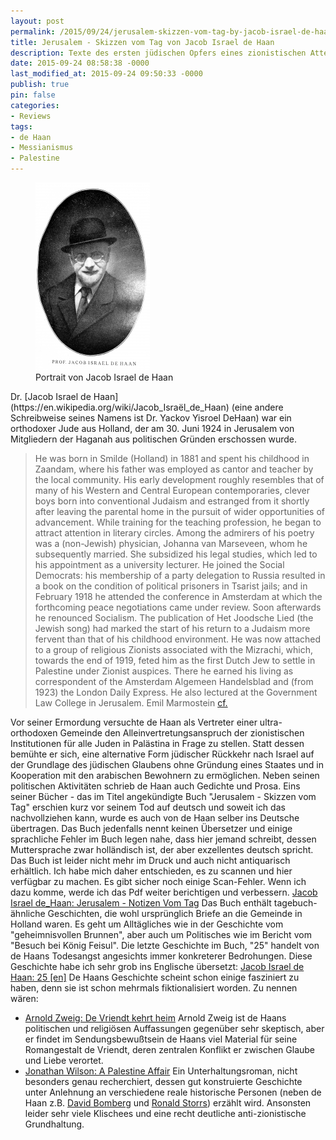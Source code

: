 ```yaml
---
layout: post
permalink: /2015/09/24/jerusalem-skizzen-vom-tag-by-jacob-israel-de-haan/
title: Jerusalem - Skizzen vom Tag von Jacob Israel de Haan
description: Texte des ersten jüdischen Opfers eines zionistischen Attentats in Palästina
date: 2015-09-24 08:58:38 -0000
last_modified_at: 2015-09-24 09:50:33 -0000
publish: true
pin: false
categories:
- Reviews
tags:
- de Haan
- Messianismus
- Palestine
---
```

<figure>
  <a href="/assets/wp-content/uploads/2015/09/dehaan-portrait.png" target="_blank"><img src="/assets/wp-content/uploads/2015/09/dehaan-portrait-183x300.png" alt="Portrait von Jacob Israel de Haan"></a>
  <figcaption>Portrait von Jacob Israel de Haan</figcaption>
</figure>
Dr. [Jacob Israel de Haan](https://en.wikipedia.org/wiki/Jacob_Israël_de_Haan) (eine andere Schreibweise seines Namens ist Dr. Yackov Yisroel DeHaan) war ein orthodoxer Jude aus Holland, der am 30. Juni 1924 in Jerusalem von Mitgliedern der Haganah aus politischen Gründen erschossen wurde.

> He was born in Smilde (Holland) in 1881 and spent his childhood in Zaandam, where his father was employed as cantor and teacher by the local community. His early development roughly resembles that of many of his Western and Central European contemporaries, clever boys born into conventional Judaism and estranged from it shortly after leaving the parental home in the pursuit of wider opportunities of advancement. While training for the teaching profession, he began to attract attention in literary circles. Among the admirers of his poetry was a (non-Jewish) physician, Johanna van Marseveen, whom he subsequently married. She subsidized his legal studies, which led to his appointment as a university lecturer. He joined the Social Democrats: his membership of a party delegation to Russia resulted in a book on the condition of political prisoners in Tsarist jails; and in February 1918 he attended the conference in Amsterdam at which the forthcoming peace negotiations came under review. Soon afterwards he renounced Socialism. The publication of Het Joodsche Lied (the Jewish song) had marked the start of his return to a Judaism more fervent than that of his childhood environment. He was now attached to a group of religious Zionists associated with the Mizrachi, which, towards the end of 1919, feted him as the first Dutch Jew to settle in Palestine under Zionist auspices. There he earned his living as correspondent of the Amsterdam Algemeen Handelsblad and (from 1923) the London Daily Express. He also lectured at the Government Law College in Jerusalem. Emil Marmostein [cf.](https://www.truetorahjews.org/marmorstein)

Vor seiner Ermordung versuchte de Haan als Vertreter einer ultra-orthodoxen Gemeinde den Alleinvertretungsanspruch der zionistischen Institutionen für alle Juden in Palästina in Frage zu stellen. Statt dessen bemühte er sich, eine alternative Form jüdischer Rückkehr nach Israel auf der Grundlage des jüdischen Glaubens ohne Gründung eines Staates und in Kooperation mit den arabischen Bewohnern zu ermöglichen. Neben seinen politischen Aktivitäten schrieb de Haan auch Gedichte und Prosa. Eins seiner Bücher - das im Titel angekündigte Buch "Jerusalem - Skizzen vom Tag" erschien kurz vor seinem Tod auf deutsch und soweit ich das nachvollziehen kann, wurde es auch von de Haan selber ins Deutsche übertragen. Das Buch jedenfalls nennt keinen Übersetzer und einige sprachliche Fehler im Buch legen nahe, dass hier jemand schreibt, dessen Muttersprache zwar holländisch ist, der aber exzellentes deutsch spricht. Das Buch ist leider nicht mehr im Druck und auch nicht antiquarisch erhältlich. Ich habe mich daher entschieden, es zu scannen und hier verfügbar zu machen. Es gibt sicher noch einige Scan-Fehler. Wenn ich dazu komme, werde ich das Pdf weiter berichtigen und verbessern. [Jacob Israel de_Haan: Jerusalem - Notizen Vom Tag](/assets/wp-content/uploads/2015/09/Jacob_Israel_de_Haan_Jerusalem_Notizen_Vom_Tag.pdf) Das Buch enthält tagebuch-ähnliche Geschichten, die wohl ursprünglich Briefe an die Gemeinde in Holland waren. Es geht um Alltägliches wie in der Geschichte vom "geheimnisvollen Brunnen", aber auch um Politisches wie im Bericht vom "Besuch bei König Feisul". Die letzte Geschichte im Buch, "25" handelt von de Haans Todesangst angesichts immer konkreterer Bedrohungen. Diese Geschichte habe ich sehr grob ins Englische übersetzt: [Jacob Israel de Haan: 25 [en]](/assets/wp-content/uploads/2015/09/Jacob_Israel_de_Haan_25_en.pdf) De Haans Geschichte scheint schon einige fasziniert zu haben, denn sie ist schon mehrmals fiktionalisiert worden. Zu nennen wären:

* [Arnold Zweig: De Vriendt kehrt heim](https://www.aufbau-verlag.de/index.php/de-vriendt-kehrt-heim-144.html) Arnold Zweig ist de Haans politischen und religiösen Auffassungen gegenüber sehr skeptisch, aber er findet im Sendungsbewußtsein de Haans viel Material für seine Romangestalt de Vriendt, deren zentralen Konflikt er zwischen Glaube und Liebe verortet.
* [Jonathan Wilson: A Palestine Affair](https://books.google.de/books?id=CeOffdQqAD4C) Ein Unterhaltungsroman, nicht besonders genau recherchiert, dessen gut konstruierte Geschichte unter Anlehnung an verschiedene reale historische Personen (neben de Haan z.B. [David Bomberg](https://en.wikipedia.org/wiki/David_Bomberg) und [Ronald Storrs](https://en.wikipedia.org/wiki/Ronald_Storrs)) erzählt wird. Ansonsten leider sehr viele Klischees und eine recht deutliche anti-zionistische Grundhaltung.
